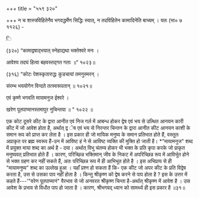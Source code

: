 +++
title = "५५९ ३२०"

+++
न च शास्त्रविहितेनैव भगवद्धर्मेण सिद्धिः स्यात्, न तदविहितेन कामादिनेति बाच्यम् । यतः (भा० ७ ११२६) - 

ि 

(३२०) “कामाद्वषाद्भयात् स्नेहाद्यथा भक्तेश्वरे मनः । 

आवेश्य तदघं हित्वा बहवस्तद्गत गताः ॥” १०२३॥ 

(३१६) "कोटः पेशस्कृतारुद्धः कुडचायां तमनुस्मरन् । 

संरम्भ भययोगेन विन्दते तत्स्वरूपतान् ॥ १०२१॥ 

एवं कृष्णे भगवति मायामनुज ईश्वरे । 

खरेण पूतपाप्मानस्तमापुर नुचिन्तया ॥ " १०२२ ॥ 

एक कोट दूसरे कीट के द्वारा आनीत एवं निज गर्ल में आबन्ध होकर द्वेष एवं भय से उत्थित आनयन कारी कीट में जो आवेश होता है, अर्थात् द्व ेष एवं भय से निरन्तर चिन्तन के द्वारा आनीत कीट आनयन काशी के समान रूप को प्राप्त कर लेता है । इस प्रकार ही जो मायिक मनुष्य के समान प्रतिभात होते हैं, वस्तुतः अप्राकृत पर ब्रह्म स्वरूप हैं-उन में आविष्ट हं ने से आविष्ट व्यक्ति की मुक्ति हो जाती है। *"मायामनुज" शब्द में प्रयुक्त माया शब्द का अर्थ है - दया। अर्थात् विभु चंतम्य होकर भी भक्त के प्रति कृपा करके जो प्राकृत मनुष्यवत् प्रतिभात होते हैं । कारण, परिच्छिन्न भक्तिमान् जीव के निकट में अपरिच्छिन्न रूप में आविर्भूत होने से भक्त ग्रहण कर नहीं सकते हैं, अतः परिच्छिन्न रूप में ही आभिभूत होते है । इस अभिप्राय से ही "मायामनुष्य” शब्द का उल्लेख हुआ । यहाँ प्रश्न हो सकता हैं कि- एक कीट जो अपर कीट के प्रति विद्वेष करता है, उस से उसका पाप नहीं होता है । किन्तु श्रीकृष्ण को द्वेष करने से पाप होता है ? इस के उत्तर में कहते हैं---'"वरेण पूतपाप्मानं" वैरभाव से जो अनवरत श्रीकृष्ण चिन्ता है-अर्थात् श्रीकृष्ण में आवेश है । उस आवेश के प्रभाव से विधौत पाप हो जाता है । कारण, श्रीभगवद् ध्यान को सामर्थ्य ही इस प्रकार है ॥३१॥ 
